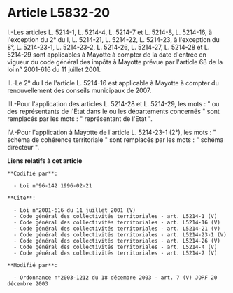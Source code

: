 # Article L5832-20

I.-Les articles L. 5214-1, L. 5214-4, L. 5214-7 et L. 5214-8, L. 5214-16, à l'exception du 2° du I, L. 5214-21, L. 5214-22,
L. 5214-23, à l'exception du 8°, L. 5214-23-1, L. 5214-23-2, L. 5214-26, L. 5214-27, L. 5214-28 et L. 5214-29 sont
applicables à Mayotte à compter de la date d'entrée en vigueur du code général des impôts à Mayotte prévue par l'article 68
de la loi n° 2001-616 du 11 juillet 2001. 

II.-Le 2° du I de l'article L. 5214-16 est applicable à Mayotte à compter du renouvellement des conseils municipaux de 2007. 

III.-Pour l'application des articles L. 5214-28 et L. 5214-29, les mots : " ou des représentants de l'Etat dans le ou les
départements concernés " sont remplacés par les mots : " représentant de l'Etat ". 

IV.-Pour l'application à Mayotte de l'article L. 5214-23-1 (2°), les mots : " schéma de cohérence territoriale " sont
remplacés par les mots : " schéma directeur ".

**Liens relatifs à cet article**

	**Codifié par**:

	  - Loi n°96-142 1996-02-21

	**Cite**:

	  - Loi n°2001-616 du 11 juillet 2001 (V)
	  - Code général des collectivités territoriales - art. L5214-1 (V)
	  - Code général des collectivités territoriales - art. L5214-16 (V)
	  - Code général des collectivités territoriales - art. L5214-21 (V)
	  - Code général des collectivités territoriales - art. L5214-23-1 (V)
	  - Code général des collectivités territoriales - art. L5214-26 (V)
	  - Code général des collectivités territoriales - art. L5214-4 (V)
	  - Code général des collectivités territoriales - art. L5214-7 (V)

	**Modifié par**:

	  - Ordonnance n°2003-1212 du 18 décembre 2003 - art. 7 (V) JORF 20 décembre 2003
